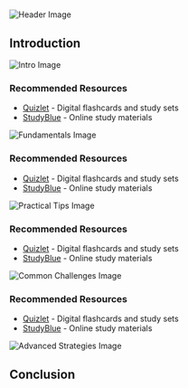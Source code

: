 # 


![Header Image](https://fal.media/files/tiger/x1jxaVx-fTE9fh7M5ZQDh.png)

## Introduction


![Intro Image](https://fal.media/files/rabbit/GmGrZr33wadZFVTFn0yXV.png)



### Recommended Resources
- [Quizlet](https://quizlet.com/) - Digital flashcards and study sets
- [StudyBlue](https://www.studyblue.com/) - Online study materials


![Fundamentals Image](https://fal.media/files/tiger/c-vO4ZHmm3MnHystsy7tW.png)



### Recommended Resources
- [Quizlet](https://quizlet.com/) - Digital flashcards and study sets
- [StudyBlue](https://www.studyblue.com/) - Online study materials


![Practical Tips Image](https://fal.media/files/rabbit/_2h36OFPPRD0GFSC1Vk8k.png)



### Recommended Resources
- [Quizlet](https://quizlet.com/) - Digital flashcards and study sets
- [StudyBlue](https://www.studyblue.com/) - Online study materials


![Common Challenges Image](https://fal.media/files/zebra/45h3bX-5iLpGkAk6eHBCC.png)



### Recommended Resources
- [Quizlet](https://quizlet.com/) - Digital flashcards and study sets
- [StudyBlue](https://www.studyblue.com/) - Online study materials


![Advanced Strategies Image](https://fal.media/files/kangaroo/3dOwYrvM9MuJxfbzLIuaA.png)

## Conclusion

